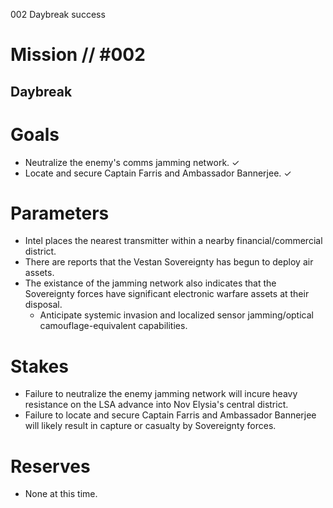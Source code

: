 002
Daybreak
success

# Mission // #002
## Daybreak
# Goals
- Neutralize the enemy's comms jamming network. ✓
- Locate and secure Captain Farris and Ambassador Bannerjee. ✓
  
# Parameters
- Intel places the nearest transmitter within a nearby financial/commercial district.
- There are reports that the Vestan Sovereignty has begun to deploy air assets.
- The existance of the jamming network also indicates that the Sovereignty forces have significant electronic warfare assets at their disposal.
  - Anticipate systemic invasion and localized sensor jamming/optical camouflage-equivalent capabilities.

# Stakes
- Failure to neutralize the enemy jamming network will incure heavy resistance on the LSA advance into Nov Elysia's central district.
- Failure to locate and secure Captain Farris and Ambassador Bannerjee will likely result in capture or casualty by Sovereignty forces.

# Reserves
- None at this time.
